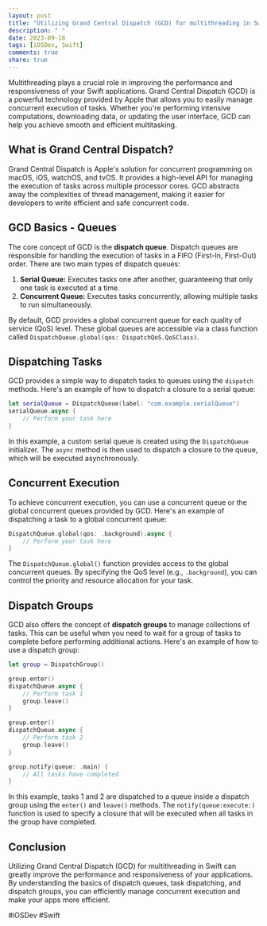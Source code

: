 ```yaml
---
layout: post
title: "Utilizing Grand Central Dispatch (GCD) for multithreading in Swift"
description: " "
date: 2023-09-18
tags: [iOSDev, Swift]
comments: true
share: true
---
```


Multithreading plays a crucial role in improving the performance and responsiveness of your Swift applications. Grand Central Dispatch (GCD) is a powerful technology provided by Apple that allows you to easily manage concurrent execution of tasks. Whether you're performing intensive computations, downloading data, or updating the user interface, GCD can help you achieve smooth and efficient multitasking.

## What is Grand Central Dispatch?

Grand Central Dispatch is Apple's solution for concurrent programming on macOS, iOS, watchOS, and tvOS. It provides a high-level API for managing the execution of tasks across multiple processor cores. GCD abstracts away the complexities of thread management, making it easier for developers to write efficient and safe concurrent code.

## GCD Basics - Queues

The core concept of GCD is the **dispatch queue**. Dispatch queues are responsible for handling the execution of tasks in a FIFO (First-In, First-Out) order. There are two main types of dispatch queues:

1. **Serial Queue:** Executes tasks one after another, guaranteeing that only one task is executed at a time.
2. **Concurrent Queue:** Executes tasks concurrently, allowing multiple tasks to run simultaneously.

By default, GCD provides a global concurrent queue for each quality of service (QoS) level. These global queues are accessible via a class function called `DispatchQueue.global(qos: DispatchQoS.QoSClass)`.

## Dispatching Tasks

GCD provides a simple way to dispatch tasks to queues using the `dispatch` methods. Here's an example of how to dispatch a closure to a serial queue:

```swift
let serialQueue = DispatchQueue(label: "com.example.serialQueue")
serialQueue.async {
    // Perform your task here
}
```

In this example, a custom serial queue is created using the `DispatchQueue` initializer. The `async` method is then used to dispatch a closure to the queue, which will be executed asynchronously.

## Concurrent Execution

To achieve concurrent execution, you can use a concurrent queue or the global concurrent queues provided by GCD. Here's an example of dispatching a task to a global concurrent queue:

```swift
DispatchQueue.global(qos: .background).async {
    // Perform your task here
}
```

The `DispatchQueue.global()` function provides access to the global concurrent queues. By specifying the QoS level (e.g., `.background`), you can control the priority and resource allocation for your task.

## Dispatch Groups

GCD also offers the concept of **dispatch groups** to manage collections of tasks. This can be useful when you need to wait for a group of tasks to complete before performing additional actions. Here's an example of how to use a dispatch group:

```swift
let group = DispatchGroup()

group.enter()
dispatchQueue.async {
    // Perform task 1
    group.leave()
}

group.enter()
dispatchQueue.async {
    // Perform task 2
    group.leave()
}

group.notify(queue: .main) {
    // All tasks have completed
}
```

In this example, tasks 1 and 2 are dispatched to a queue inside a dispatch group using the `enter()` and `leave()` methods. The `notify(queue:execute:)` function is used to specify a closure that will be executed when all tasks in the group have completed.

## Conclusion

Utilizing Grand Central Dispatch (GCD) for multithreading in Swift can greatly improve the performance and responsiveness of your applications. By understanding the basics of dispatch queues, task dispatching, and dispatch groups, you can efficiently manage concurrent execution and make your apps more efficient.

#iOSDev #Swift